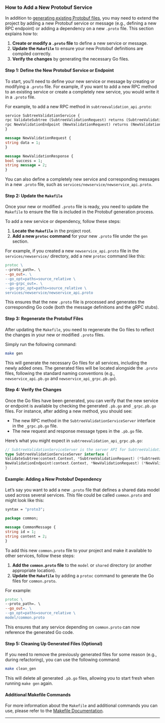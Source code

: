 ### How to Add a New Protobuf Service

In addition to [generating existing Protobuf files](./generatingProtobuf.md), you may need to extend the project by adding a new Protobuf service or message (e.g., defining a new RPC endpoint) or adding a dependency on a new `.proto` file. This section explains how to:

1. **Create or modify a `.proto` file** to define a new service or message.
2. **Update the `Makefile`** to ensure your new Protobuf definitions are compiled correctly.
3. **Verify the changes** by generating the necessary Go files.

#### Step 1: Define the New Protobuf Service or Endpoint

To start, you’ll need to define your new service or message by creating or modifying a `.proto` file. For example, if you want to add a new RPC method to an existing service or create a completely new service, you would write it in a `.proto` file.

For example, to add a new RPC method in `subtreevalidation_api.proto`:

```proto
service SubtreeValidationService {
rpc ValidateSubtree (SubtreeValidationRequest) returns (SubtreeValidationResponse);
rpc NewValidationEndpoint (NewValidationRequest) returns (NewValidationResponse); // New RPC method
}

message NewValidationRequest {
string data = 1;
}

message NewValidationResponse {
bool success = 1;
string message = 2;
}
```

You can also define a completely new service and corresponding messages in a new `.proto` file, such as `services/newservice/newservice_api.proto`.

#### Step 2: Update the `Makefile`

Once your new or modified `.proto` file is ready, you need to update the `Makefile` to ensure the file is included in the Protobuf generation process.

To add a new service or dependency, follow these steps:

1. **Locate the `Makefile`** in the project root.
2. **Add a new `protoc` command** for your new `.proto` file under the `gen` section.

For example, if you created a new `newservice_api.proto` file in the `services/newservice/` directory, add a new `protoc` command like this:

```makefile
protoc \
--proto_path=. \
--go_out=. \
--go_opt=paths=source_relative \
--go-grpc_out=. \
--go-grpc_opt=paths=source_relative \
services/newservice/newservice_api.proto
```

This ensures that the new `.proto` file is processed and generates the corresponding Go code (both the message definitions and the gRPC stubs).

#### Step 3: Regenerate the Protobuf Files

After updating the `Makefile`, you need to regenerate the Go files to reflect the changes in your new or modified `.proto` files.

Simply run the following command:

```bash
make gen
```

This will generate the necessary Go files for all services, including the newly added ones. The generated files will be located alongside the `.proto` files, following the standard naming conventions (e.g., `newservice_api.pb.go` and `newservice_api_grpc.pb.go`).

#### Step 4: Verify the Changes

Once the Go files have been generated, you can verify that the new service or endpoint is available by checking the generated `.pb.go` and `_grpc.pb.go` files. For instance, after adding a new method, you should see:

- The new RPC method in the `SubtreeValidationServiceServer` interface in the `_grpc.pb.go` file.
- The new request and response message types in the `.pb.go` file.

Here’s what you might expect in `subtreevalidation_api_grpc.pb.go`:

```go
// SubtreeValidationServiceServer is the server API for SubtreeValidationService.
type SubtreeValidationServiceServer interface {
ValidateSubtree(context.Context, *SubtreeValidationRequest) (*SubtreeValidationResponse, error)
NewValidationEndpoint(context.Context, *NewValidationRequest) (*NewValidationResponse, error) // New RPC method
}
```

#### Example: Adding a New Protobuf Dependency

Let’s say you want to add a new `.proto` file that defines a shared data model used across several services. This file could be called `common.proto` and might look like this:

```proto
syntax = "proto3";

package common;

message CommonMessage {
string id = 1;
string content = 2;
}
```

To add this new `common.proto` file to your project and make it available to other services, follow these steps:

1. **Add the `common.proto` file** to the `model` or `shared` directory (or another appropriate location).
2. **Update the `Makefile`** by adding a `protoc` command to generate the Go files for `common.proto`.

For example:
```makefile
protoc \
--proto_path=. \
--go_out=. \
--go_opt=paths=source_relative \
model/common.proto
```

This ensures that any service depending on `common.proto` can now reference the generated Go code.

#### Step 5: Cleaning Up Generated Files (Optional)

If you need to remove the previously generated files for some reason (e.g., during refactoring), you can use the following command:

```bash
make clean_gen
```

This will delete all generated `.pb.go` files, allowing you to start fresh when running `make gen` again.

#### Additional Makefile Commands

For more information about the `Makefile` and additional commands you can use, please refer to the [Makefile Documentation](./makefile.md).

---
